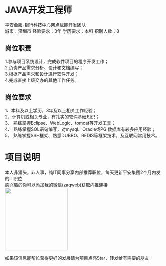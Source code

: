 # JAVA开发工程师
平安金服-银行科技中心网点赋能开发团队  
城市：深圳市 经验要求：3年 学历要求：本科  招聘人数：8

## 岗位职责
1.参与项目系统设计，完成软件项目的程序开发工作；   
2.负责产品需求分析、设计和文档编写；   
3.根据产品需求和设计进行软件开发；   
4.完成直接上级交办的其他工作任务。

## 岗位要求
1、本科及以上学历，3年及以上相关工作经验；   
2、计算机或相关专业，有扎实的软件基础知识；   
3、 熟练掌握Eclipse、WebLogic、tomcat等开发工具；   
4、 熟练掌握SQL语句编写，对mysql、Oracle或PG 数据库有较多应用经验；   
5、 熟练掌握SSH框架、熟悉DUBBO、REDIS等框架技术，及互联网常用技术。

# 项目说明

本人非猎头，非人事，纯IT同事分享内部推荐职位，每天更新平安集团2个月内发的IT职位  
感兴趣的你可以添加我的微信(zaqweb)获取内推连接  
<img src="https://github.com/zaqweb/PA-IT-JOBS/blob/master/WechatICode.jpeg"  height="200" width="200">

如果该信息能帮忙获得更好的发展请为项目点亮Star，转发给有需要的朋友




